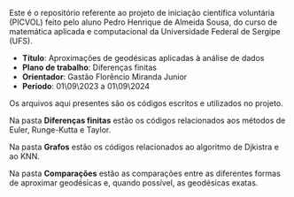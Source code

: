   Este é o repositório referente ao projeto de iniciação científica voluntária (PICVOL) feito pelo aluno Pedro Henrique de Almeida Sousa, do curso de matemática aplicada e computacional da Universidade Federal de Sergipe (UFS).

  - **Título**: Aproximações de geodésicas aplicadas à análise de dados
  - **Plano de trabalho**: Diferenças finitas
  - **Orientador**: Gastão Florêncio Miranda Junior
  - **Período**: 01\09\2023 a 01\09\2024

  Os arquivos aqui presentes são os códigos escritos e utilizados no projeto.

  Na pasta **Diferenças finitas** estão os códigos relacionados aos métodos de Euler, Runge-Kutta e Taylor.
  
  Na pasta **Grafos** estão os códigos relacionados ao algoritmo de Djkistra e ao KNN.
  
  Na pasta **Comparações** estão as comparações entre as diferentes formas de aproximar geodésicas e, quando possível, as geodésicas exatas. 
  

